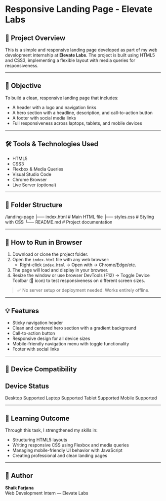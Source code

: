 # Responsive Landing Page - Elevate Labs

## 📌 Project Overview

This is a simple and responsive landing page developed as part of my web development internship at **Elevate Labs**. The project is built using HTML5 and CSS3, implementing a flexible layout with media queries for responsiveness.

---

## 🎯 Objective

To build a clean, responsive landing page that includes:
- A header with a logo and navigation links
- A hero section with a headline, description, and call-to-action button
- A footer with social media links
- Full responsiveness across laptops, tablets, and mobile devices

---

## 🛠️ Tools & Technologies Used

- HTML5  
- CSS3  
- Flexbox & Media Queries  
- Visual Studio Code  
- Chrome Browser  
- Live Server (optional)

---

## 📁 Folder Structure

/landing-page
├── index.html # Main HTML file
├── styles.css # Styling with CSS
└── README.md # Project documentation


---

## 🔗 How to Run in Browser

1. Download or clone the project folder.
2. Open the `index.html` file with any web browser:
   - Right-click `index.html` → Open with → Chrome/Edge/etc.
3. The page will load and display in your browser.
4. Resize the window or use browser DevTools (F12) → Toggle Device Toolbar (📱 icon) to test responsiveness on different screen sizes.

> ✅ No server setup or deployment needed. Works entirely offline.

---

## 💡 Features

- Sticky navigation header
- Clean and centered hero section with a gradient background
- Call-to-action button
- Responsive design for all device sizes
- Mobile-friendly navigation menu with toggle functionality
- Footer with social links

---

## 📱 Device Compatibility

Device        Status       
---------------------
Desktop      Supported 
Laptop       Supported 
Tablet       Supported 
Mobile       Supported 

---

## 📌 Learning Outcome

Through this task, I strengthened my skills in:
- Structuring HTML5 layouts
- Writing responsive CSS using Flexbox and media queries
- Managing mobile-friendly UI behavior with JavaScript
- Creating professional and clean landing pages

---

## 📝 Author

**Shaik Farjana**  
Web Development Intern — Elevate Labs  
